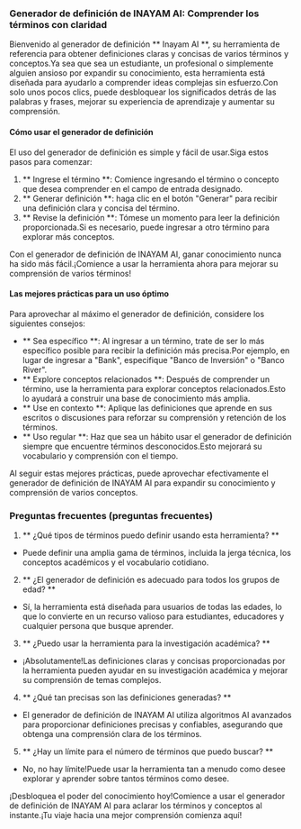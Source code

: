 ### Generador de definición de INAYAM AI: Comprender los términos con claridad

Bienvenido al generador de definición ** Inayam AI **, su herramienta de referencia para obtener definiciones claras y concisas de varios términos y conceptos.Ya sea que sea un estudiante, un profesional o simplemente alguien ansioso por expandir su conocimiento, esta herramienta está diseñada para ayudarlo a comprender ideas complejas sin esfuerzo.Con solo unos pocos clics, puede desbloquear los significados detrás de las palabras y frases, mejorar su experiencia de aprendizaje y aumentar su comprensión.

#### Cómo usar el generador de definición

El uso del generador de definición es simple y fácil de usar.Siga estos pasos para comenzar:

1. ** Ingrese el término **: Comience ingresando el término o concepto que desea comprender en el campo de entrada designado.
2. ** Generar definición **: haga clic en el botón "Generar" para recibir una definición clara y concisa del término.
3. ** Revise la definición **: Tómese un momento para leer la definición proporcionada.Si es necesario, puede ingresar a otro término para explorar más conceptos.

Con el generador de definición de INAYAM AI, ganar conocimiento nunca ha sido más fácil.¡Comience a usar la herramienta ahora para mejorar su comprensión de varios términos!

#### Las mejores prácticas para un uso óptimo

Para aprovechar al máximo el generador de definición, considere los siguientes consejos:

- ** Sea específico **: Al ingresar a un término, trate de ser lo más específico posible para recibir la definición más precisa.Por ejemplo, en lugar de ingresar a "Bank", especifique "Banco de Inversión" o "Banco River".
- ** Explore conceptos relacionados **: Después de comprender un término, use la herramienta para explorar conceptos relacionados.Esto lo ayudará a construir una base de conocimiento más amplia.
- ** Use en contexto **: Aplique las definiciones que aprende en sus escritos o discusiones para reforzar su comprensión y retención de los términos.
- ** Uso regular **: Haz que sea un hábito usar el generador de definición siempre que encuentre términos desconocidos.Esto mejorará su vocabulario y comprensión con el tiempo.

Al seguir estas mejores prácticas, puede aprovechar efectivamente el generador de definición de INAYAM AI para expandir su conocimiento y comprensión de varios conceptos.

### Preguntas frecuentes (preguntas frecuentes)

1. ** ¿Qué tipos de términos puedo definir usando esta herramienta? **
- Puede definir una amplia gama de términos, incluida la jerga técnica, los conceptos académicos y el vocabulario cotidiano.

2. ** ¿El generador de definición es adecuado para todos los grupos de edad? **
- Sí, la herramienta está diseñada para usuarios de todas las edades, lo que lo convierte en un recurso valioso para estudiantes, educadores y cualquier persona que busque aprender.

3. ** ¿Puedo usar la herramienta para la investigación académica? **
- ¡Absolutamente!Las definiciones claras y concisas proporcionadas por la herramienta pueden ayudar en su investigación académica y mejorar su comprensión de temas complejos.

4. ** ¿Qué tan precisas son las definiciones generadas? **
- El generador de definición de INAYAM AI utiliza algoritmos AI avanzados para proporcionar definiciones precisas y confiables, asegurando que obtenga una comprensión clara de los términos.

5. ** ¿Hay un límite para el número de términos que puedo buscar? **
- No, no hay límite!Puede usar la herramienta tan a menudo como desee explorar y aprender sobre tantos términos como desee.

¡Desbloquea el poder del conocimiento hoy!Comience a usar el generador de definición de INAYAM AI para aclarar los términos y conceptos al instante.¡Tu viaje hacia una mejor comprensión comienza aquí!